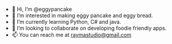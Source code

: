 - 👋 Hi, I’m @eggypancake
- 👀 I’m interested in making eggy pancake and eggy bread.
- 🌱 I’m currently learning Python, C# and java.
- 💞️ I’m looking to collaborate on developing foodie friendly apps.
- 📫 You can reach me at raymastudio@gmail.com

<!---
eggypancake/eggypancake is a ✨ special ✨ repository because its `README.md` (this file) appears on your GitHub profile.
You can click the Preview link to take a look at your changes.
--->
